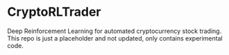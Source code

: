 # CryptoRLTrader

Deep Reinforcement Learning for automated cryptocurrency stock trading. This repo is just a placeholder and not updated, only contains experimental code.
